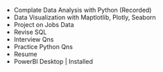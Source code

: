 - Complate Data Analysis with Python (Recorded)
- Data Visualization with Maptlotlib, Plotly, Seaborn
- Project on Jobs Data
- Revise SQL
- Interview Qns
- Practice Python Qns
- Resume
- PowerBI Desktop | Installed
